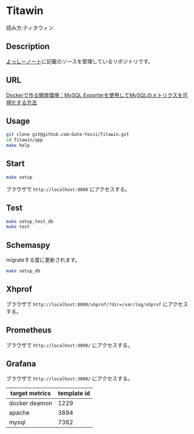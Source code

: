 Titawin
====

読み方:ティタウィン

## Description
[よっしーノート](https://yossi-note.com/)に記載のソースを管理しているリポジトリです。

## URL

[Dockerで作る開発環境：MySQL Exporterを使用してMySQLのメトリクスを可視化する方法](How_to_Visualize_MySQL_Metrics_Using_MySQL_Exporter)

## Usage

```bash
git clone git@github.com:Gate-Yossi/Titawin.git
cd Titawin/app
make help
```

## Start

```bash
make setup
```

ブラウザで `http://localhost:8080` にアクセスする。

## Test

```bash
make setup_test_db
make test
```

## Schemaspy

migrateする度に更新されます。

```bash
make setup_db
```

## Xhprof

ブラウザで `http://localhost:8080/xhprof/?dir=/var/log/xhprof` にアクセスする。

## Prometheus

ブラウザで `http://localhost:9090/` にアクセスする。

## Grafana

ブラウザで `http://localhost:3000/` にアクセスする。

| target metrics | template id |
| -- | -- |
| docker deamon | 1229 |
| apache | 3894 |
| mysql | 7362 |
